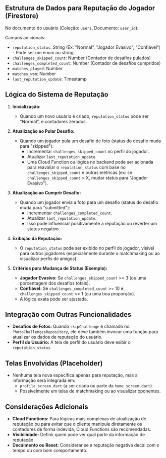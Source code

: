 ## Estrutura de Dados para Reputação do Jogador (Firestore)

No documento do usuário (Coleção: `users`, Documento: `user_id`):

Campos adicionais:
*   `reputation_status`: String (Ex: "Normal", "Jogador Evasivo", "Confiável") - Pode ser um enum ou string.
*   `challenges_skipped_count`: Number (Contador de desafios pulados)
*   `challenges_completed_count`: Number (Contador de desafios cumpridos)
*   `matches_played`: Number
*   `matches_won`: Number
*   `last_reputation_update`: Timestamp

## Lógica do Sistema de Reputação

1.  **Inicialização:**
    *   Quando um novo usuário é criado, `reputation_status` pode ser "Normal", e contadores zerados.

2.  **Atualização ao Pular Desafio:**
    *   Quando um jogador pula um desafio de foto (status do desafio muda para "skipped"):
        *   Incrementar `challenges_skipped_count` no perfil do jogador.
        *   Atualizar `last_reputation_update`.
        *   Uma Cloud Function ou lógica no backend pode ser acionada para reavaliar o `reputation_status` com base no `challenges_skipped_count` e outras métricas (ex: se `challenges_skipped_count` > X, mudar status para "Jogador Evasivo").

3.  **Atualização ao Cumprir Desafio:**
    *   Quando um jogador envia a foto para um desafio (status do desafio muda para "submitted"):
        *   Incrementar `challenges_completed_count`.
        *   Atualizar `last_reputation_update`.
        *   Isso pode influenciar positivamente a reputação ou reverter um status negativo.

4.  **Exibição da Reputação:**
    *   O `reputation_status` pode ser exibido no perfil do jogador, visível para outros jogadores (especialmente durante o matchmaking ou ao visualizar perfis de amigos).

5.  **Critérios para Mudança de Status (Exemplo):**
    *   **Jogador Evasivo:** Se `challenges_skipped_count` >= 3 (ou uma porcentagem dos desafios totais).
    *   **Confiável:** Se `challenges_completed_count` >= 10 e `challenges_skipped_count` <= 1 (ou uma boa proporção).
    *   A lógica exata pode ser ajustada.

## Integração com Outras Funcionalidades

*   **Desafios de Fotos:** Quando `skipChallenge` é chamado no `PhotoChallengesRepository`, ele deve também invocar uma função para atualizar os dados de reputação do usuário.
*   **Perfil do Usuário:** A tela de perfil do usuário deve exibir o `reputation_status`.

## Telas Envolvidas (Placeholder)

*   Nenhuma tela nova específica apenas para reputação, mas a informação será integrada em:
    *   `profile_screen.dart` (a ser criada ou parte da `home_screen.dart`)
    *   Possivelmente em telas de matchmaking ou ao visualizar oponentes.

## Considerações Adicionais

*   **Cloud Functions:** Para lógicas mais complexas de atualização de reputação ou para evitar que o cliente manipule diretamente os contadores de forma indevida, Cloud Functions são recomendadas.
*   **Visibilidade:** Definir quem pode ver qual parte da informação de reputação.
*   **Decaimento ou Reset:** Considerar se a reputação negativa decai com o tempo ou com bom comportamento.

